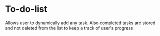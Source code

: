 # To-do-list
Allows user to dynamically add any task. Also completed tasks are stored and not deleted from the list to keep a track of user's progress
